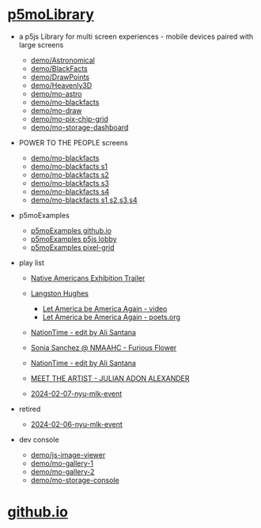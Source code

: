 # [p5moLibrary](https://github.com/molab-itp/p5moLibrary)

- a p5js Library for multi screen experiences - mobile devices paired with large screens

  - [demo/Astronomical](demo/Astronomical?v=12)
  - [demo/BlackFacts](demo/BlackFacts?v=12)
  - [demo/DrawPoints](demo/DrawPoints?v=12)
  - [demo/Heavenly3D](demo/Heavenly3D?v=12)
  - [demo/mo-astro](demo/mo-astro?v=12)
  - [demo/mo-blackfacts](demo/mo-blackfacts?v=12)
  - [demo/mo-draw](demo/mo-draw?v=12)
  - [demo/mo-pix-chip-grid](demo/mo-pix-chip-grid?v=12)
  - [demo/mo-storage-dashboard](demo/mo-storage-dashboard?v=12)

- POWER TO THE PEOPLE screens

  - [demo/mo-blackfacts](demo/mo-blackfacts?v=12)
  - [demo/mo-blackfacts s1](demo/mo-blackfacts?v=12&group=s1)
  - [demo/mo-blackfacts s2](demo/mo-blackfacts?v=12&group=s2)
  - [demo/mo-blackfacts s3](demo/mo-blackfacts?v=12&group=s3)
  - [demo/mo-blackfacts s4](demo/mo-blackfacts?v=12&group=s4)
  - [demo/mo-blackfacts s1,s2,s3,s4](demo/mo-blackfacts?v=12&group=s1,s2,s3,s4)

- p5moExamples

  - [p5moExamples github.io](https://molab-itp.github.io/p5moExamples)
  - [p5moExamples p5js lobby](https://editor.p5js.org/jht9629-nyu/sketches/vP6sWN4Cu)
  - [p5moExamples pixel-grid](https://editor.p5js.org/jht9629-nyu/sketches/CntV1JQNp)

- play list

  - [Native Americans Exhibition Trailer](demo/BlackFacts?playlist=hpjNGTYvpxw)

  - [Langston Hughes ](demo/BlackFacts?playlist=XzI3huqpCi4)
    - [Let America be America Again - video](demo/mo-blackfacts?playlist=CFNM8GB_Yp0&title=%E2%98%85)
    - [Let America be America Again - poets.org](https://poets.org/poem/let-america-be-america-again)
  - [NationTime - edit by Ali Santana](demo/mo-blackfacts?playlist=-UtKxghWlvY&title=NationTime%20-%20ELUCID%20-%20BETAMAX&qrcode=NationTime.png)
  - [Sonia Sanchez @ NMAAHC - Furious Flower](demo/mo-blackfacts?playlist=FNLp8e-cfgk&title=Sonia%20Sanchez)
  - [NationTime - edit by Ali Santana](demo/mo-blackfacts?playlist=-UtKxghWlvY&title=NationTime%20-%20ELUCID%20-%20BETAMAX&qrcode=NationTime.png)
  - [MEET THE ARTIST - JULIAN ADON ALEXANDER](demo/mo-blackfacts?playlist=wk0La_2igws&title=MEET%20THE%20ARTIST%20-%20JULIAN%20ADON%20ALEXANDE%20-%20What%20it%20is&qrcode=JULIAN.png)

  - [2024-02-07-nyu-mlk-event](demo/mo-blackfacts?playlist=lG758MniLYg&qrcode=annoucement-01.png&title=2024-02-07-nyu-mlk-event)

- retired

  - [2024-02-06-nyu-mlk-event](demo/mo-blackfacts?playlist=zbRz5xTaLYI&qrcode=annoucement-01.png&title=2024-02-06-nyu-mlk-event)
  <!-- - [Weapons of White Destruction - TJ](demo/mo-blackfacts?playlist=ob8YQPGJiHY&title=Weapons%20of%20White%20Destruction%20-%20TJ&&qrcode=TJ.png) -->

- dev console

  - [demo/js-image-viewer](demo/js-image-viewer?v=12)
  - [demo/mo-gallery-1](demo/mo-gallery-1?v=12)
  - [demo/mo-gallery-2](demo/mo-gallery-2?v=12)
  - [demo/mo-storage-console](demo/mo-storage-console?v=12)

# [github.io](https://molab-itp.github.io/p5moLibrary/src?v=12)

<!--

- retired
  - [demo/mo-astro-host-0](demo/mo-astro-host-0?v=12)
  - [demo/mo-astro-host-1](demo/mo-astro-host-1?v=12)
  - [demo/mo-astro-remote-0](demo/mo-astro-remote-0?v=12)
  - [demo/mo-astro-remote-1](demo/mo-astro-remote-1?v=12)

  - [demo/mo-blackfacts-host](demo/mo-blackfacts-host?v=12)
  - [demo/mo-blackfacts-remote](demo/mo-blackfacts-remote?v=12)

# https://www.youtube.com/watch?v=hpjNGTYvpxw
# The Land Carries Our Ancestors: Contemporary Art by Native Americans Exhibition Trailer

 -->
